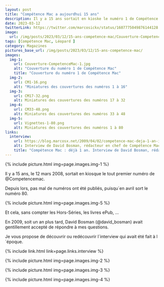 ```yaml
---
layout: post
title: "Compétence Mac a aujourdhui 15 ans"
description: Il y a 15 ans sortait en kioske le numéro 1 de Compétence Mac
date: 2023-03-12
twitterLink: https://twitter.com/marcosickx/status/1607775049876144128
image:
  url: /img/posts/2023/03/12/15-ans-competence-mac/Couverture-CompetenceMac-1.jpg
tags: [Compétence Mac, Léopard ]
category: Magazines
pictures_base_url: /img/posts/2023/03/12/15-ans-competence-mac/
images:
  img-1:
    url: Couverture-CompetenceMac-1.jpg
    alt: "Couverture du numéro 1 de Compétence Mac"
    title: "Couverture du numéro 1 de Compétence Mac"
  img-2:
    url: CM1-16.png
    alt: "Miniatures des couvertures des numéros 1 à 16"
  img-3:
    url: CM17-32.png
    alt: Miniatures des couvertures des numéros 17 à 32
  img-4:
    url: CM33-48.png
    alt: Miniatures des couvertures des numéros 33 à 48
  img-5:
    url: Vignettes-1-80.png
    alt: Miniatures des couvertures des numéros 1 à 80
links:
  interview:
    url: https://blog.marcosx.net/2009/04/02/competence-mac-deja-1-an-interview-de-david-bosman/
    alt: Interview de David Bosman, rédacteur en chef de Compétence Mac
    title: "Compétence Mac : déjà 1 an. Interview de David Bosman, rédacteur en chef de Compétence Mac"
---
```


{% include picture.html img=page.images.img-1 %}

Il y a 15 ans, le 12 mars 2008, sortait en kiosque le tout premier numéro de @Competencemac.

Depuis lors, pas mal de numéros ont été publiés, puisqu´en avril sort le numéro 80.

{% include picture.html img=page.images.img-5 %}

Et cela, sans compter les Hors-Séries, les livres ePub, ...

En 2009, soit un an plus tard, David Bosman (@david_bosman) avait gentillement accepté de répondre à mes questions.

Je vous propose de découvrir ou redécouvrir l´interview qui avait été fait à l´époque.

{% include link.html link=page.links.interview %}

{% include picture.html img=page.images.img-2 %}

{% include picture.html img=page.images.img-3 %}

{% include picture.html img=page.images.img-4 %}
